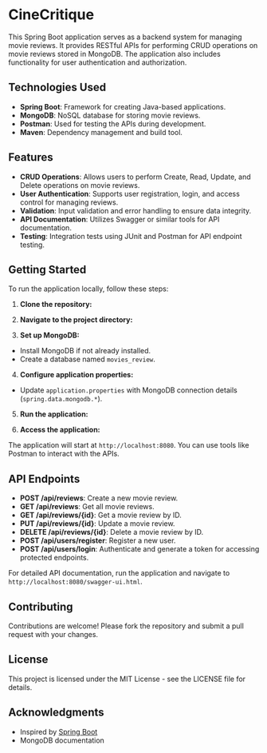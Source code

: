# CineCritique

This Spring Boot application serves as a backend system for managing movie reviews. It provides RESTful APIs for performing CRUD operations on movie reviews stored in MongoDB. The application also includes functionality for user authentication and authorization.

## Technologies Used

- **Spring Boot**: Framework for creating Java-based applications.
- **MongoDB**: NoSQL database for storing movie reviews.
- **Postman**: Used for testing the APIs during development.
- **Maven**: Dependency management and build tool.

## Features

- **CRUD Operations**: Allows users to perform Create, Read, Update, and Delete operations on movie reviews.
- **User Authentication**: Supports user registration, login, and access control for managing reviews.
- **Validation**: Input validation and error handling to ensure data integrity.
- **API Documentation**: Utilizes Swagger or similar tools for API documentation.
- **Testing**: Integration tests using JUnit and Postman for API endpoint testing.

## Getting Started

To run the application locally, follow these steps:

1. **Clone the repository:**


2. **Navigate to the project directory:**


3. **Set up MongoDB:**

- Install MongoDB if not already installed.
- Create a database named `movies_review`.

4. **Configure application properties:**

- Update `application.properties` with MongoDB connection details (`spring.data.mongodb.*`).

5. **Run the application:**


6. **Access the application:**

The application will start at `http://localhost:8080`. You can use tools like Postman to interact with the APIs.

## API Endpoints

- **POST /api/reviews**: Create a new movie review.
- **GET /api/reviews**: Get all movie reviews.
- **GET /api/reviews/{id}**: Get a movie review by ID.
- **PUT /api/reviews/{id}**: Update a movie review.
- **DELETE /api/reviews/{id}**: Delete a movie review by ID.
- **POST /api/users/register**: Register a new user.
- **POST /api/users/login**: Authenticate and generate a token for accessing protected endpoints.

For detailed API documentation, run the application and navigate to `http://localhost:8080/swagger-ui.html`.

## Contributing

Contributions are welcome! Please fork the repository and submit a pull request with your changes.

## License

This project is licensed under the MIT License - see the LICENSE file for details.

## Acknowledgments

- Inspired by [Spring Boot](https://spring.io/projects/spring-boot)
- MongoDB documentation
